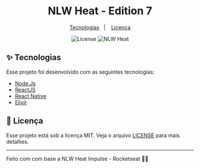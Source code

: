 <h1 align="center">NLW Heat - Edition 7</h1>

<p align="center">
  <a href="#-tecnologias">Tecnologias</a>&nbsp;&nbsp;&nbsp;|&nbsp;&nbsp;&nbsp;
  <a href="#-licença">Licença</a>
</p>

<p align="center">
  <img alt="License" src="https://img.shields.io/static/v1?label=license&message=MIT&color=8257E5&labelColor=000000">
  <img src="https://img.shields.io/static/v1?label=NLW&message=Heat&color=8257E5&labelColor=000000" alt="NLW Heat" />
</p>

## ✨ Tecnologias

Esse projeto foi desenvolvido com as seguintes tecnologias:

- [Node.Js](https://nodejs.org/)
- [ReactJS](https://reactjs.org/)
- [React Native](https://reactnative.dev/)
- [Elixir](https://elixir-lang.org/)


## 📄 Licença

Esse projeto está sob a licença MIT. Veja o arquivo [LICENSE](LICENSE) para mais detalhes.

---

Feito com com base a NLW Heat Impulse - Rocketseat 👋🏻